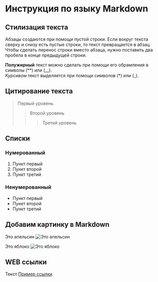 # Инструкция по языку Markdown

## Стилизация текста

Абзацы создаются при помощи пустой строки. Если вокруг текста сверху и снизу есть пустые строки, то текст превращается в абзац.   
Чтобы сделать перенос строки вместо абзаца, нужно поставить два пробела в конце предыдущей строки.

**Полужирный** текст можно сделать при помощи его обрамления в символы (**) или (__).  
*Курсивом* текст выделяется при помощи символов (*) или (_).

## Цитирование текста
> Первый уровень
>> Второй уровень
>>> Третий уровень

## Списки
### Нумерованный
1. Пункт первый
2. Пункт второй
3. Пункт третий

### Ненумерованный
* Пункт первый
* Пункт второй
* Пункт третий

## Добавим картинку в Markdown
Это апельсин ![Это апельсин](orange.jpg)

Это яблоко ![Это яблоко](apple.jpg)

## WEB ссылки
Текст [Пример ссылки](http://example.com "Всплывающая подсказка")
